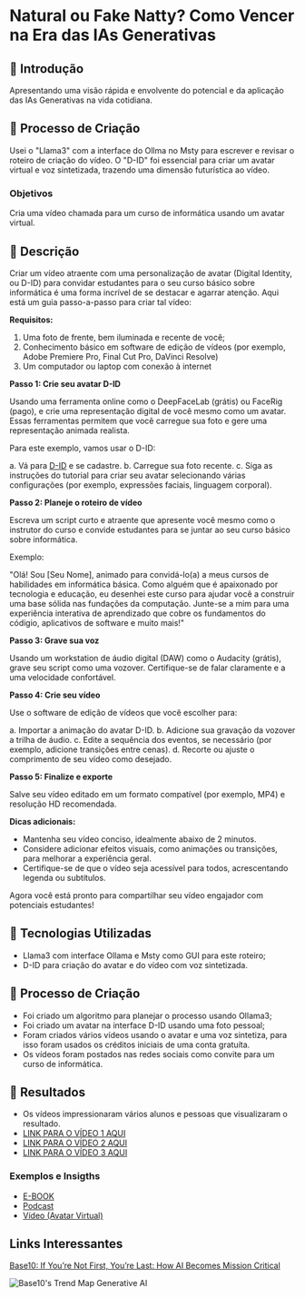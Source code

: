# Natural ou Fake Natty? Como Vencer na Era das IAs Generativas

## 🚀 Introdução

Apresentando uma visão rápida e envolvente do potencial e da aplicação das IAs Generativas na vida cotidiana.

## 🧐 Processo de Criação
Usei o "Llama3" com a interface do Ollma no Msty para escrever e revisar o roteiro de criação do vídeo. O "D-ID" foi essencial para criar um avatar virtual e voz sintetizada, trazendo uma dimensão futurística ao vídeo.

### Objetivos

Cria uma vídeo chamada para um curso de informática usando um avatar virtual.

## 📒 Descrição

Criar um vídeo atraente com uma personalização de avatar (Digital Identity, ou D-ID) para convidar estudantes para o seu curso básico sobre informática é uma forma incrível de se destacar e agarrar atenção. Aqui está um guia passo-a-passo para criar tal vídeo:

**Requisitos:**

1. Uma foto de frente, bem iluminada e recente de você;
2. Conhecimento básico em software de edição de vídeos (por exemplo, Adobe Premiere Pro, Final Cut Pro, DaVinci Resolve)
3. Um computador ou laptop com conexão à internet

**Passo 1: Crie seu avatar D-ID**

Usando uma ferramenta online como o DeepFaceLab (grátis) ou FaceRig (pago), e crie uma representação digital de você mesmo como um avatar. Essas ferramentas permitem que você carregue sua foto e gere uma representação animada realista.

Para este exemplo, vamos usar o D-ID:

a. Vá para [D-ID](https://studio.d-id.com/) e se cadastre.
b. Carregue sua foto recente.
c. Siga as instruções do tutorial para criar seu avatar selecionando várias configurações (por exemplo, expressões faciais, linguagem corporal).

**Passo 2: Planeje o roteiro de vídeo**

Escreva um script curto e atraente que apresente você mesmo como o instrutor do curso e convide estudantes para se juntar ao seu curso básico sobre informática.

Exemplo:

"Olá! Sou [Seu Nome], animado para convidá-lo(a) a meus cursos de habilidades em informática básica. Como alguém que é apaixonado por tecnologia e educação, eu desenhei este curso para ajudar você a construir uma base sólida nas fundações da computação. Junte-se a mim para uma experiência interativa de aprendizado que cobre os fundamentos do códigio, aplicativos de software e muito mais!"

**Passo 3: Grave sua voz**

Usando um workstation de áudio digital (DAW) como o Audacity (grátis), grave seu script como uma vozover. Certifique-se de falar claramente e a uma velocidade confortável.

**Passo 4: Crie seu vídeo**

Use o software de edição de vídeos que você escolher para:

a. Importar a animação do avatar D-ID.
b. Adicione sua gravação da vozover a trilha de áudio.
c. Edite a sequência dos eventos, se necessário (por exemplo, adicione transições entre cenas).
d. Recorte ou ajuste o comprimento de seu vídeo como desejado.

**Passo 5: Finalize e exporte**

Salve seu vídeo editado em um formato compatível (por exemplo, MP4) e resolução HD recomendada.

**Dicas adicionais:**

* Mantenha seu vídeo conciso, idealmente abaixo de 2 minutos.
* Considere adicionar efeitos visuais, como animações ou transições, para melhorar a experiência geral.
* Certifique-se de que o vídeo seja acessível para todos, acrescentando legenda ou subtítulos.

Agora você está pronto para compartilhar seu vídeo engajador com potenciais estudantes!

## 🤖 Tecnologias Utilizadas

- Llama3 com interface Ollama e Msty como GUI para este roteiro;
- D-ID para criação do avatar e do vídeo com voz sintetizada.

## 🧐 Processo de Criação

- Foi criado um algoritmo para planejar o processo usando Ollama3;
- Foi criado um avatar na interface D-ID usando uma foto pessoal;
- Foram criados vários vídeos usando o avatar e uma voz sintetiza, para isso foram usados os créditos iniciais de uma conta gratuíta.
- Os vídeos foram postados nas redes sociais como convite para um curso de informática.

## 🚀 Resultados

- Os vídeos impressionaram vários alunos e pessoas que visualizaram o resultado.
- [LINK PARA O VÍDEO 1 AQUI](/exemplos/Teste-video.mp4)
- [LINK PARA O VÍDEO 2 AQUI](/exemplos/Teste-video2.mp4)
- [LINK PARA O VÍDEO 3 AQUI](/exemplos/Teste-video3.mp4)

### Exemplos e Insigths

- [E-BOOK](/exemplos/E-BOOK.md)
- [Podcast](/exemplos/PODCAST.md)
- [Vídeo (Avatar Virtual)](/exemplos/VIDEO.md)

## Links Interessantes

[Base10: If You’re Not First, You’re Last: How AI Becomes Mission Critical](https://base10.vc/post/generative-ai-mission-critical/)

![Base10's Trend Map Generative AI](https://github.com/digitalinnovationone/lab-natty-or-not/assets/730492/f4df26e8-f8f7-4419-8252-c69d73ea930c)
